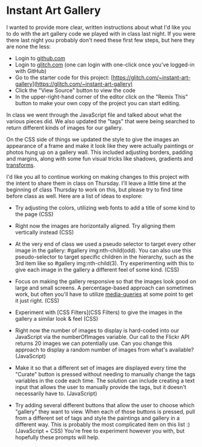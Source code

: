 # Instant Art Gallery

I wanted to provide more clear, written instructions about what I'd like you to do with the art gallery code we played with in class last night. If you were there last night you probably don't need these first few steps, but here they are none the less:

- Login to [github.com](https://github.com)
- Login to [glitch.com](https://glitch.com) (one can login with one-click once you've logged-in with GitHub)
- Go to the starter code for this project: [https://glitch.com/~instant-art-gallery](https://glitch.com/~instant-art-gallery)
- Click the "View Source" button to view the code
- In the upper-right-hand corner of the editor click on the "Remix This" button to make your own copy of the project you can start editing.

In class we went through the JavaScript file and talked about what the various pieces did. We also updated the "tags" that were being searched to return different kinds of images for our gallery.

On the CSS side of things we updated the style to give the images an appearance of a frame and make it look like they were actually paintings or photos hung up on a gallery wall. This included adjusting borders, padding and margins, along with some fun visual tricks like shadows, gradients and [transforms](https://css-tricks.com/almanac/properties/t/transform/).

I'd like you all to continue working on making changes to this project with the intent to share them in class on Thursday. I'll leave a little time at the beginning of class Thursday to work on this, but please try to find time before class as well. Here are a list of ideas to explore:

- Try adjusting the colors, utilizing web fonts to add a title of some kind to the page (CSS)

-  Right now the images are horizontally aligned. Try aligning them vertically instead (CSS)

- At the very end of class we used a pseudo selector to target every other image in the gallery:  #gallery img:nth-child(odd). You can also use this pseudo-selector to target specific children in the hierarchy, such as the 3rd item like so #gallery img:nth-child(3). Try experimenting with this to give each image in the gallery a different feel of some kind. (CSS)

- Focus on making the gallery responsive so that the images look good on large and small screens. A percentage-based approach can sometimes work, but often you'll have to utilize [media-queries](https://css-tricks.com/snippets/css/media-queries-for-standard-devices/) at some point to get it just right. (CSS)

- Experiment with [CSS Filters](CSS Filters) to give the images in the gallery a similar look & feel (CSS)

- Right now the number of images to display is hard-coded into our JavaScript via the numberOfImages variable. Our call to the Flickr API returns 20 images we can potentially use. Can you change this approach to display a random number of images from what's available? (JavaScript)

- Make it so that a different set of images are displayed every time the "Curate" button is pressed without needing to manually change the tags variables in the code each time. The solution can include creating a text input that allows the user to manually provide the tags, but it doesn't necessarily have to. (JavaScript)

- Try adding several different buttons that allow the user to choose which "gallery" they want to view. When each of those buttons is pressed, pull from a different set of tags and style the paintings and gallery in a different way. This is probably the most complicated item on this list :) (JavaScript + CSS)
You're free to experiment however you with, but hopefully these prompts will help.

